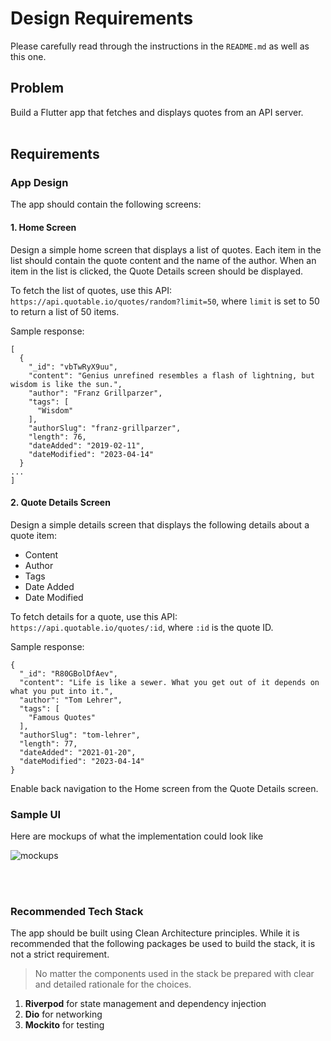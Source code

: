 # Design Requirements
Please carefully read through the instructions in the `README.md` as well as this one. 

## Problem 
Build a Flutter app that fetches and displays quotes from an API server. 
 <br><br/>

## Requirements 
### App Design 
The app should contain the following screens:
#### **1. Home Screen**
Design a simple home screen that displays a list of quotes. Each item in the list should contain the quote content and the name of the author. When an item in the list is clicked, the Quote Details screen should be displayed. 

To fetch the list of quotes, use this API: `https://api.quotable.io/quotes/random?limit=50`, where `limit` is set to 50 to return a list of 50 items. 

Sample response:
```
[
  {
    "_id": "vbTwRyX9uu",
    "content": "Genius unrefined resembles a flash of lightning, but wisdom is like the sun.",
    "author": "Franz Grillparzer",
    "tags": [
      "Wisdom"
    ],
    "authorSlug": "franz-grillparzer",
    "length": 76,
    "dateAdded": "2019-02-11",
    "dateModified": "2023-04-14"
  }
...
]

```

#### 2. Quote Details Screen
Design a simple details screen that displays the following details about a quote item: 
* Content
* Author
* Tags
* Date Added
* Date Modified

To fetch details for a quote, use this API: `https://api.quotable.io/quotes/:id`, where `:id` is the quote ID. 

Sample response:
```
{
  "_id": "R80GBolDfAev",
  "content": "Life is like a sewer. What you get out of it depends on what you put into it.",
  "author": "Tom Lehrer",
  "tags": [
    "Famous Quotes"
  ],
  "authorSlug": "tom-lehrer",
  "length": 77,
  "dateAdded": "2021-01-20",
  "dateModified": "2023-04-14"
} 
```

Enable back navigation to the Home screen from the Quote Details screen.
### Sample UI 
Here are mockups of what the implementation could look like

![mockups](https://github.com/JArchitectMPlus/flutter-test/assets/169656293/92d9d2cb-c869-439b-af11-a85aea2c54ac)



<br><br/>
### Recommended Tech Stack
The app should be built using Clean Architecture principles. While it is recommended that the following packages be used to build the stack, it is not a strict requirement. 
> No matter the components used in the stack be prepared with clear and detailed rationale for the choices. 
1. **Riverpod** for state management and dependency injection
2. **Dio** for networking
3. **Mockito** for testing
   
